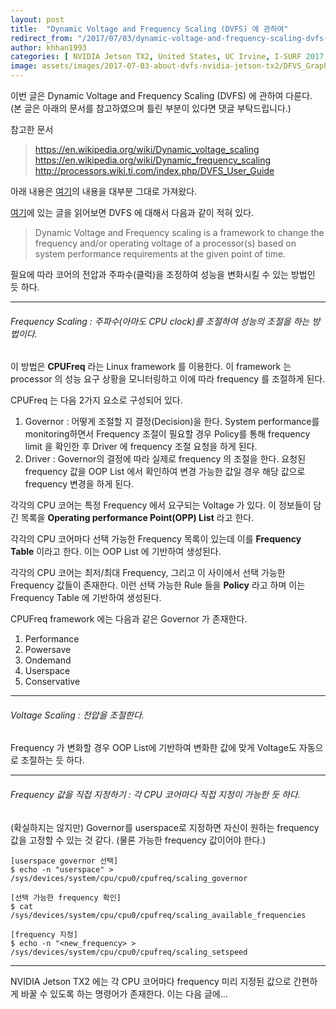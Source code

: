 ```yaml
---
layout: post
title:  "Dynamic Voltage and Frequency Scaling (DVFS) 에 관하여"
redirect_from: "/2017/07/03/dynamic-voltage-and-frequency-scaling-dvfs-%EC%97%90-%EA%B4%80%ED%95%98%EC%97%AC/"
author: khhan1993
categories: [ NVIDIA Jetson TX2, United States, UC Irvine, I-SURF 2017 ]
image: assets/images/2017-07-03-about-dvfs-nvidia-jetson-tx2/DFVS_Graph.001.jpeg
---
```


이번 글은 Dynamic Voltage and Frequency Scaling (DVFS) 에 관하여 다룬다.
(본 글은 아래의 문서를 참고하였으며 틀린 부분이 있다면 댓글 부탁드립니다.)

참고한 문서

> https://en.wikipedia.org/wiki/Dynamic_voltage_scaling
> https://en.wikipedia.org/wiki/Dynamic_frequency_scaling
> http://processors.wiki.ti.com/index.php/DVFS_User_Guide

아래 내용은 [여기](http://processors.wiki.ti.com/index.php/DVFS_User_Guide)의 내용을 대부분 그대로 가져왔다.

[여기](http://processors.wiki.ti.com/index.php/DVFS_User_Guide)에 있는 글을 읽어보면 DVFS 에 대해서 다음과 같이 적혀 있다.

> Dynamic Voltage and Frequency scaling is a framework to change the frequency and/or operating voltage of a processor(s) based on system performance requirements at the given point of time.

필요에 따라 코어의 전압과 주파수(클럭)을 조정하여 성능을 변화시킬 수 있는 방법인 듯 하다.

<hr/>

###### Frequency Scaling : 주파수(아마도 CPU clock)를 조절하여 성능의 조절을 하는 방법이다.

이 방법은 __CPUFreq__ 라는 Linux framework 를 이용한다. 이 framework 는 processor 의 성능 요구 상황을 모니터링하고 이에 따라 frequency 를 조절하게 된다.

CPUFreq 는 다음 2가지 요소로 구성되어 있다.
1. Governor : 어떻게 조절할 지 결정(Decision)을 한다. System performance를 monitoring하면서 Frequency 조절이 필요할 경우 Policy를 통해 frequency limit 을 확인한 후 Driver 에 frequency 조절 요청을 하게 된다.
2. Driver : Governor의 결정에 따라 실제로 frequency 의 조절을 한다. 요청된 frequency 값을 OOP List 에서 확인하여 변경 가능한 값일 경우 해당 값으로 frequency 변경을 하게 된다.

각각의 CPU 코어는 특정 Frequency 에서 요구되는 Voltage 가 있다. 이 정보들이 담긴 목록을 __Operating performance Point(OPP) List__ 라고 한다.

각각의 CPU 코어마다 선택 가능한 Frequency 목록이 있는데 이를 __Frequency Table__ 이라고 한다. 이는 OOP List 에 기반하여 생성된다.

각각의 CPU 코어는 최저/최대 Frequency, 그리고 이 사이에서 선택 가능한 Frequency 값들이 존재한다. 이런 선택 가능한 Rule 들을 __Policy__ 라고 하며 이는 Frequency Table 에 기반하여 생성된다.

CPUFreq framework 에는 다음과 같은 Governor 가 존재한다.
1. Performance
2. Powersave
3. Ondemand
4. Userspace
5. Conservative

<hr/>

###### Voltage Scaling : 전압을 조절한다.
Frequency 가 변화할 경우 OOP List에 기반하여 변화한 값에 맞게 Voltage도 자동으로 조절하는 듯 하다.

<hr/>

###### Frequency 값을 직접 지정하기 : 각 CPU 코어마다 직접 지정이 가능한 듯 하다.

(확실하지는 않지만) Governor를 userspace로 지정하면 자신이 원하는 frequency 값을 고정할 수 있는 것 같다. (물론 가능한 frequency 값이어야 한다.)

```text
[userspace governor 선택]
$ echo -n "userspace" > /sys/devices/system/cpu/cpu0/cpufreq/scaling_governor
```

```text
[선택 가능한 frequency 확인]
$ cat /sys/devices/system/cpu/cpu0/cpufreq/scaling_available_frequencies
```

```text
[frequency 지정]
$ echo -n "<new_frequency> > /sys/devices/system/cpu/cpu0/cpufreq/scaling_setspeed
```

<hr/>

NVIDIA Jetson TX2 에는 각 CPU 코어마다 frequency 미리 지정된 값으로 간편하게 바꿀 수 있도록 하는 명령어가 존재한다. 이는 다음 글에...
